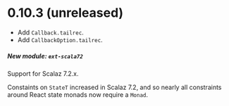 # 0.10.3 (unreleased)

* Add `Callback.tailrec`.
* Add `CallbackOption.tailrec`.

##### New module: `ext-scala72`

Support for Scalaz 7.2.x.

Constaints on `StateT` increased in Scalaz 7.2, and so nearly all constraints around React state
monads now require a `Monad`.
